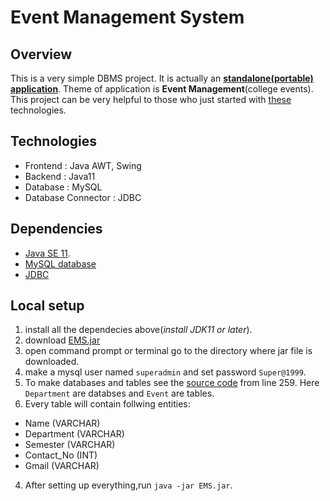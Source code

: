 # Event Management System

## Overview
This is a very simple DBMS project. It is actually an [**standalone(portable) application**](https://www.quora.com/What-is-a-standalone-application). Theme of application is **Event Management**(college events). This project can be very helpful to those who just started with [these](#technologies) technologies.

## Technologies

- Frontend : Java AWT, Swing
- Backend : Java11
- Database : MySQL
- Database Connector : JDBC

## Dependencies

- [Java SE 11](https://www.oracle.com/java/technologies/javase-jdk11-downloads.html).
- [MySQL database](https://www.mysql.com/downloads/)
- [JDBC](https://dev.mysql.com/downloads/connector/j/5.1.html)

## Local setup

1. install all the dependecies above(_install JDK11 or later_).
2. download [EMS.jar](https://github.com/Sheldon1999/Event_Management/blob/master/EMS.jar)
3. open command prompt or terminal go to the directory where jar file is downloaded.
4. make a mysql user named ```superadmin``` and set password ```Super@1999```.
5. To make databases and tables see the [source code](https://github.com/Sheldon1999/Event_Management/blob/master/Source_Code.java) from line 259. Here ```Department``` are databses and ```Event``` are tables.
6. Every table will contain follwing entities:
  - Name (VARCHAR)
  - Department (VARCHAR)
  - Semester (VARCHAR)
  - Contact_No (INT)
  - Gmail (VARCHAR)
4. After setting up everything,run ```java -jar EMS.jar```.
